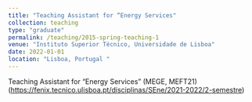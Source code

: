 ```yaml
---
title: "Teaching Assistant for “Energy Services"
collection: teaching
type: "graduate"
permalink: /teaching/2015-spring-teaching-1
venue: "Instituto Superior Técnico, Universidade de Lisboa"
date: 2022-01-01
location: "Lisboa, Portugal "
---
```


Teaching Assistant for “Energy Services” (MEGE, MEFT21)(https://fenix.tecnico.ulisboa.pt/disciplinas/SEne/2021-2022/2-semestre)

